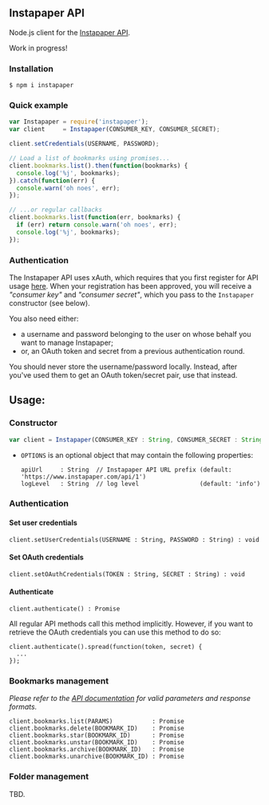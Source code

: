 ## Instapaper API

Node.js client for the [Instapaper API](https://www.instapaper.com/api/full).

Work in progress!

### Installation

```
$ npm i instapaper
```

### Quick example

``` javascript
var Instapaper = require('instapaper');
var client     = Instapaper(CONSUMER_KEY, CONSUMER_SECRET);

client.setCredentials(USERNAME, PASSWORD);

// Load a list of bookmarks using promises...
client.bookmarks.list().then(function(bookmarks) {
  console.log('%j', bookmarks);
}).catch(function(err) {
  console.warn('oh noes', err);
});

// ...or regular callbacks
client.bookmarks.list(function(err, bookmarks) {
  if (err) return console.warn('oh noes', err);
  console.log('%j', bookmarks);
});
```

### Authentication

The Instapaper API uses xAuth, which requires that you first register for API usage [here](https://www.instapaper.com/main/request_oauth_consumer_token). When your registration has been approved, you will receive a _"consumer key"_ and _"consumer secret"_, which you pass to the `Instapaper` constructor (see below).

You also need either:

- a username and password belonging to the user on whose behalf you want to manage Instapaper;
- or, an OAuth token and secret from a previous authentication round.


You should never store the username/password locally. Instead, after you've used them to get an OAuth token/secret pair, use that instead.

## Usage:

### Constructor

``` javascript
var client = Instapaper(CONSUMER_KEY : String, CONSUMER_SECRET : String[, OPTIONS : Object]);
```

- `OPTIONS` is an optional object that may contain the following properties:

  ```
  apiUrl     : String  // Instapaper API URL prefix (default: 'https://www.instapaper.com/api/1')
  logLevel   : String  // log level                 (default: 'info')
  ```


### Authentication

#### Set user credentials

```
client.setUserCredentials(USERNAME : String, PASSWORD : String) : void
```

#### Set OAuth credentials

```
client.setOAuthCredentials(TOKEN : String, SECRET : String) : void
```

#### Authenticate

```
client.authenticate() : Promise
```

All regular API methods call this method implicitly. However, if you want to retrieve the OAuth credentials you can use this method to do so:

```
client.authenticate().spread(function(token, secret) {
  ...
});
```

### Bookmarks management

_Please refer to the [API documentation](https://www.instapaper.com/api/full) for valid parameters and response formats._

```
client.bookmarks.list(PARAMS)           : Promise
client.bookmarks.delete(BOOKMARK_ID)    : Promise
client.bookmarks.star(BOOKMARK_ID)      : Promise
client.bookmarks.unstar(BOOKMARK_ID)    : Promise
client.bookmarks.archive(BOOKMARK_ID)   : Promise
client.bookmarks.unarchive(BOOKMARK_ID) : Promise
```

### Folder management

TBD.
